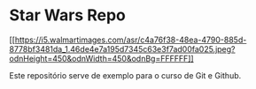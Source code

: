 # Star Wars Repo

[[https://i5.walmartimages.com/asr/c4a76f38-48ea-4790-885d-8778bf3481da_1.46de4e7a195d7345c63e3f7ad00fa025.jpeg?odnHeight=450&odnWidth=450&odnBg=FFFFFF]]

Este repositório serve de exemplo para o curso de Git e Github.